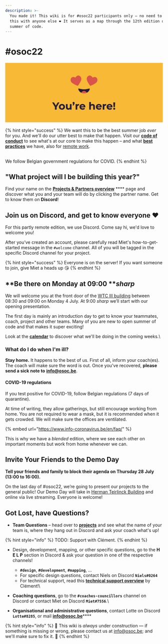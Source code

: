 ```yaml
---
description: >-
  You made it! This wiki is for #osoc22 participants only – no need to share
  this with anyone else ❤ It serves as a map through the 12th edition of open
  summer of code.
---
```


# #osoc22



![You made it, we're so happy you are here!](<.gitbook/assets/Screenshot 2020-06-18 at 14.41.43.png>)

{% hint style="success" %}
We want this to be the best summer job _ever_ for you. And we'll do our utter best to make that happen. Visit our [**code of conduct**](https://help.osoc.be/global/code-of-conduct) to see what's at our core to make this happen – and what [**best practices**](https://help.osoc.be/global/way-of-work) we have, also for [remote work](https://help.osoc.be/global/way-of-work/working-together-in-a-remote-setting).

\
We follow Belgian government regulations for COVID.
{% endhint %}

## "What project will I be building this year?"

Find your name on the [**Projects & Partners overview**](projects-partners/projects-partners-overview.md) **** page and discover what you and your team will do by clicking the partner name. Get to know them on **Discord**!

## Join us on Discord, and get to know everyone ❤

For this partly remote edition, we use Discord. Come say hi, we'd love to welcome you!

After you’ve created an account, please carefully read Miet's how-to-get-started message in the `#welcome` channel. All of you will be tagged in the specific Discord channel for your project.

{% hint style="success" %}
Everyone is on the server! If you want someone to join, give Miet a heads up 😘
{% endhint %}

## **Be there on Monday at 09:00 **_**sharp**_

We will welcome you at the front door of the [WTC III building](https://www.openstreetmap.org/node/3964305614#map=19/50.86078/4.35616) between 08:30 and 09:00 on Monday 4 July. At 9:00 _sharp_ we’ll start with our opening presentation.

The first day is mainly an introduction day to get to know your teammates, coach, project and other teams. Many of you are new to open summer of code and that makes it super exciting!

Look at the [**calendar**](calendar-for-osoc22-belgium/) to discover what we'll be doing in the coming weeks.\


### What do I do when I'm ill?

**Stay home.** It happens to the best of us. First of all, inform your coach(es). The coach will make sure the word is out. Once you've recovered, **please send a sick note to** [**info@osoc.be**](mailto:info@osoc.be).

#### COVID-19 regulations

&#x20;If you test positive for COVID-19, follow Belgian regulations (7 days of quarantine).

At time of writing, they allow gatherings, but still encourage working from home. You are not required to wear a mask, but it is recommended when it gets crowded. We will make sure the offices are ventilated.

{% embed url="https://www.info-coronavirus.be/en/faq/" %}

This is why we have a _blended_ edition, where we see each other on important moments but work from home whenever we can.

## **Invite Your Friends to the Demo Day**

**Tell your friends and family to block their agenda on Thursday 28 July (13:00 to 16:00).**

On the last day of #osoc22, we’re going to present our projects to the general public! Our Demo Day will take in [Herman Teirlinck Building](https://www.openstreetmap.org/way/444059131) and online via live streaming. Everyone is welcome!

## Got Lost, have Questions?

* **Team Questions** – head over to [**projects**](projects-partners/projects-partners-overview.md) and see what the name of your team is, where they hang out in Discord and ask your coach what's up!

{% hint style="info" %}
TODO: Support with Clément.
{% endhint %}

* Design, development, mapping, or other specific questions, go to the **H E L P** section in Discord & ask your question in one of the respective channels!
  * **`#design`**, **`#development`**, **`#mapping`**, ...&#x20;
  * For specific design questions, contact Niels on Discord **`Niels#0264`**
  * For technical support, read this [**technical support overview**](https://github.com/osoc21/technical-support) by Clément!\

* **Coaching questions**, go to the **`#coaches-councillors`** channel on Discord or contact Miet on Discord **`Miet#7556`**.\

* **Organisational and administrative questions**, contact Lotte on Discord **`Lotte#8285`**, or mail [**info@osoc.be**](mailto:info@osoc.be)****

{% hint style="info" %}
🚧 This wiki is _always_ under construction — if something is missing or wrong, please contact us at info@osoc.be; and we'll make sure to fix it. 🚧
{% endhint %}
